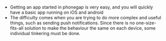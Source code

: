 * Getting an app started in phonegap is very easy, and you will quickly have a basic app running on iOS and android
* The difficulty comes when you are trying to do more complex and useful things, such as sending push notifications. Since there is no one-size-fits-all solution to make the behaviour the same on each device, some individual tinkering must be done.